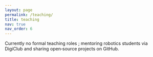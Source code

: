 ```yaml
---
layout: page
permalink: /teaching/
title: teaching
nav: true
nav_order: 6
---
```


Currently no formal teaching roles ; mentoring robotics students via DigiClub and sharing open‑source projects on GitHub.
